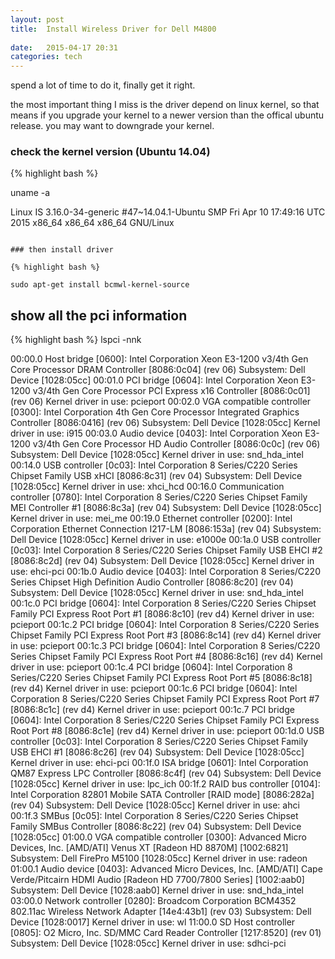 ```yaml
---
layout: post
title:  Install Wireless Driver for Dell M4800
 
date:   2015-04-17 20:31 
categories: tech 
---
```

spend a lot of time to do it, finally get it right.

the most important thing I miss is the driver depend on linux kernel, so that means if you upgrade your kernel to a newer version than the offical ubuntu release. you may want to downgrade your kernel.

### check the kernel version (Ubuntu 14.04)

{% highlight bash %}

uname -a

Linux IS 3.16.0-34-generic #47~14.04.1-Ubuntu SMP Fri Apr 10 17:49:16 UTC 2015 x86_64 x86_64 x86_64 GNU/Linux

```

### then install driver 

{% highlight bash %}

sudo apt-get install bcmwl-kernel-source

```

## show all the pci information

{% highlight bash %}
lspci -nnk

00:00.0 Host bridge [0600]: Intel Corporation Xeon E3-1200 v3/4th Gen Core Processor DRAM Controller [8086:0c04] (rev 06)
	Subsystem: Dell Device [1028:05cc]
00:01.0 PCI bridge [0604]: Intel Corporation Xeon E3-1200 v3/4th Gen Core Processor PCI Express x16 Controller [8086:0c01] (rev 06)
	Kernel driver in use: pcieport
00:02.0 VGA compatible controller [0300]: Intel Corporation 4th Gen Core Processor Integrated Graphics Controller [8086:0416] (rev 06)
	Subsystem: Dell Device [1028:05cc]
	Kernel driver in use: i915
00:03.0 Audio device [0403]: Intel Corporation Xeon E3-1200 v3/4th Gen Core Processor HD Audio Controller [8086:0c0c] (rev 06)
	Subsystem: Dell Device [1028:05cc]
	Kernel driver in use: snd_hda_intel
00:14.0 USB controller [0c03]: Intel Corporation 8 Series/C220 Series Chipset Family USB xHCI [8086:8c31] (rev 04)
	Subsystem: Dell Device [1028:05cc]
	Kernel driver in use: xhci_hcd
00:16.0 Communication controller [0780]: Intel Corporation 8 Series/C220 Series Chipset Family MEI Controller #1 [8086:8c3a] (rev 04)
	Subsystem: Dell Device [1028:05cc]
	Kernel driver in use: mei_me
00:19.0 Ethernet controller [0200]: Intel Corporation Ethernet Connection I217-LM [8086:153a] (rev 04)
	Subsystem: Dell Device [1028:05cc]
	Kernel driver in use: e1000e
00:1a.0 USB controller [0c03]: Intel Corporation 8 Series/C220 Series Chipset Family USB EHCI #2 [8086:8c2d] (rev 04)
	Subsystem: Dell Device [1028:05cc]
	Kernel driver in use: ehci-pci
00:1b.0 Audio device [0403]: Intel Corporation 8 Series/C220 Series Chipset High Definition Audio Controller [8086:8c20] (rev 04)
	Subsystem: Dell Device [1028:05cc]
	Kernel driver in use: snd_hda_intel
00:1c.0 PCI bridge [0604]: Intel Corporation 8 Series/C220 Series Chipset Family PCI Express Root Port #1 [8086:8c10] (rev d4)
	Kernel driver in use: pcieport
00:1c.2 PCI bridge [0604]: Intel Corporation 8 Series/C220 Series Chipset Family PCI Express Root Port #3 [8086:8c14] (rev d4)
	Kernel driver in use: pcieport
00:1c.3 PCI bridge [0604]: Intel Corporation 8 Series/C220 Series Chipset Family PCI Express Root Port #4 [8086:8c16] (rev d4)
	Kernel driver in use: pcieport
00:1c.4 PCI bridge [0604]: Intel Corporation 8 Series/C220 Series Chipset Family PCI Express Root Port #5 [8086:8c18] (rev d4)
	Kernel driver in use: pcieport
00:1c.6 PCI bridge [0604]: Intel Corporation 8 Series/C220 Series Chipset Family PCI Express Root Port #7 [8086:8c1c] (rev d4)
	Kernel driver in use: pcieport
00:1c.7 PCI bridge [0604]: Intel Corporation 8 Series/C220 Series Chipset Family PCI Express Root Port #8 [8086:8c1e] (rev d4)
	Kernel driver in use: pcieport
00:1d.0 USB controller [0c03]: Intel Corporation 8 Series/C220 Series Chipset Family USB EHCI #1 [8086:8c26] (rev 04)
	Subsystem: Dell Device [1028:05cc]
	Kernel driver in use: ehci-pci
00:1f.0 ISA bridge [0601]: Intel Corporation QM87 Express LPC Controller [8086:8c4f] (rev 04)
	Subsystem: Dell Device [1028:05cc]
	Kernel driver in use: lpc_ich
00:1f.2 RAID bus controller [0104]: Intel Corporation 82801 Mobile SATA Controller [RAID mode] [8086:282a] (rev 04)
	Subsystem: Dell Device [1028:05cc]
	Kernel driver in use: ahci
00:1f.3 SMBus [0c05]: Intel Corporation 8 Series/C220 Series Chipset Family SMBus Controller [8086:8c22] (rev 04)
	Subsystem: Dell Device [1028:05cc]
01:00.0 VGA compatible controller [0300]: Advanced Micro Devices, Inc. [AMD/ATI] Venus XT [Radeon HD 8870M] [1002:6821]
	Subsystem: Dell FirePro M5100 [1028:05cc]
	Kernel driver in use: radeon
01:00.1 Audio device [0403]: Advanced Micro Devices, Inc. [AMD/ATI] Cape Verde/Pitcairn HDMI Audio [Radeon HD 7700/7800 Series] [1002:aab0]
	Subsystem: Dell Device [1028:aab0]
	Kernel driver in use: snd_hda_intel
03:00.0 Network controller [0280]: Broadcom Corporation BCM4352 802.11ac Wireless Network Adapter [14e4:43b1] (rev 03)
	Subsystem: Dell Device [1028:0017]
	Kernel driver in use: wl
11:00.0 SD Host controller [0805]: O2 Micro, Inc. SD/MMC Card Reader Controller [1217:8520] (rev 01)
	Subsystem: Dell Device [1028:05cc]
	Kernel driver in use: sdhci-pci

```
